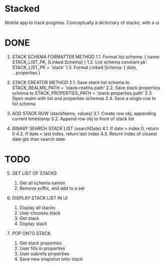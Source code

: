 # Stacked

Mobile app to track progress. Conceptually a dictionary of stacks, with a ui

# DONE

1. STACK SCHEMA FORMATTER METHOD
   1.1. Format list schema: { name: STACK_LIST_PK, [Linked Schema] }
   1.2. List schema constant pk: STACK_LIST_PK = 'stack'
   1.3. Format Linked Schema: { date, ...properties }

2. STACK CREATOR METHOD
   2.1. Save stack list schema to STACK_REALMS_PATH = 'stack-realms.path'
   2.2. Save stack properties schema to STACK_PROPERTIES_PATH = 'stack-properties.path'
   2.3. Open realm with list and properties schemas
   2.4. Save a single row to list schema

3. ADD STACK ROW (stackName, values)
   3.1. Create row obj, appending current timestamp
   3.2. Append row obj to front of stack list

4. BINARY SEARCH STACK LIST (searchDate)
   4.1. If date > index 0, return 0
   4.2. If date < last index, return last index
   4.3. Return index of closest date gte than search date

# TODO

5. GET LIST OF STACKS

    1. Get all schema names
    2. Remove suffix, and add to a set

6. DISPLAY STACK LIST IN UI

    1. Display all stacks
    2. User chooses stack
    3. Get stack
    4. Display stack

7. POP ONTO STACK
    1. Get stack properties
    2. User fills in properties
    3. User submits properties
    4. Save new snapshot onto stack
